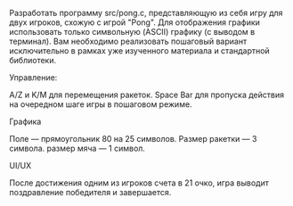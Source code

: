 Разработать программу src/pong.c, представляющую из себя игру для двух
игроков, схожую с игрой "Pong". Для отображения графики использовать только символьную (ASCII)
графику (с выводом в терминал). Вам необходимо реализовать пошаговый вариант исключительно в рамках уже изученного материала и стандартной библиотеки.

Управление:

A/Z и K/M для перемещения ракеток.
Space Bar для пропуска действия на очередном шаге игры в пошаговом режиме.

Графика

Поле — прямоугольник 80 на 25 символов.
Размер ракетки — 3 символа.
размер мяча — 1 символ.

UI/UX

После достижения одним из игроков счета в 21 очко, игра выводит поздравление победителя и завершается.

